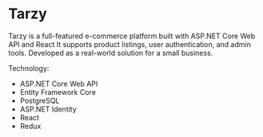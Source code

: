 # Tarzy

Tarzy is a full-featured e-commerce platform built with ASP.NET Core Web API and React It supports product listings, user authentication, and admin tools. Developed as a real-world solution for a small business.

Technology:

- ASP.NET Core Web API
- Entity Framework Core
- PostgreSQL
- ASP.NET Identity
- React
- Redux 
